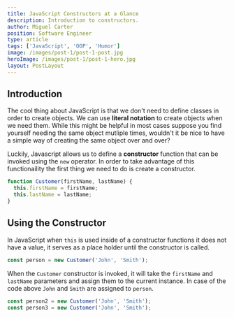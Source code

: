 ```yaml
---
title: JavaScript Constructors at a Glance
description: Introduction to constructors.
author: Miguel Carter
position: Software Engineer
type: article
tags: ['JavaScript', 'OOP', 'Humor']
image: /images/post-1/post-1-post.jpg
heroImage: /images/post-1/post-1-hero.jpg
layout: PostLayout
---
```


## Introduction
The cool thing about JavaScript is that we don't need to define classes in order to create objects. We can use **literal notation** to create objects when we need them. While this might be helpful in most cases suppose you find yourself needing the same object mutliple times, wouldn't it be nice to have a simple way of creating the same object over and over?

Luckily, Javascript allows us to define a **constructor** function that can be invoked using the `new` operator. In order to take advantage of this functionaility the first thing we need to do is create a constructor.

```js
function Customer(firstName, lastName) {
  this.firstName = firstName;
  this.lastName = lastName;
}
```

## Using the Constructor

In JavaScript when `this` is used inside of a constructor functions it does not have a value, it serves as a place holder until the constructor is called.

```js
const person = new Customer('John', 'Smith');

```

When the `Customer` constructor is invoked, it will take the `firstName` and `lastName` parameters and assign them to the  current instance. In case of the code above `John` and `Smith` are assigned to `person`.

```js
const person2 = new Customer('John', 'Smith');
const person3 = new Customer('John', 'Smith');
```